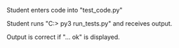 Student enters code into "test_code.py"

Student runs "C:\> py3 run_tests.py" and receives output.

Output is correct if "... ok" is displayed.
